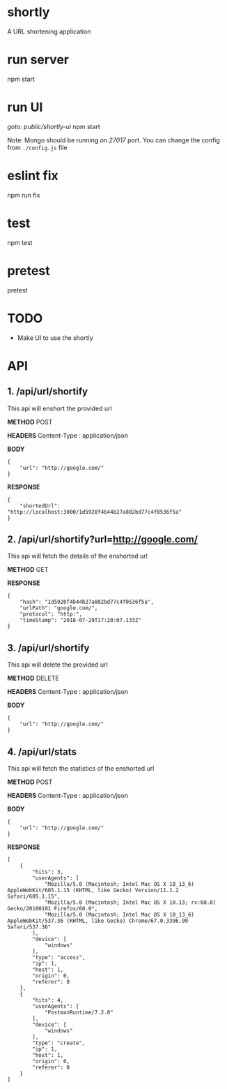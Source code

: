 # shortly #
A URL shortening application

# run server
npm start

# run UI
_goto: public/shortly-ui_
npm start

Note: Mongo should be running on *27017* port. You can change the config from ```./config.js``` file

# eslint fix
npm run fix

# test
npm test

# pretest
pretest

# TODO
* Make UI to use the shortly

# API

## 1. /api/url/shortify
This api will enshort the provided url

**METHOD**
POST

**HEADERS**
Content-Type    :   application/json

**BODY**

```
{
    "url": "http://google.com/"
}
```

**RESPONSE**
```
{
    "shortedUrl": "http://localhost:3000/1d5920f4b44b27a802bd77c4f0536f5a"
}
```

## 2. /api/url/shortify?url=http://google.com/
This api will fetch the details of the enshorted url

**METHOD**
GET

**RESPONSE**
```
{
    "hash": "1d5920f4b44b27a802bd77c4f0536f5a",
    "urlPath": "google.com/",
    "protocol": "http:",
    "timeStamp": "2018-07-29T17:20:07.133Z"
}
```

## 3. /api/url/shortify
This api will delete the provided url

**METHOD**
DELETE

**HEADERS**
Content-Type    :   application/json

**BODY**

```
{
    "url": "http://google.com/"
}
```

## 4. /api/url/stats ##
This api will fetch the statistics of the enshorted url

**METHOD**
POST

**HEADERS**
Content-Type    :   application/json

**BODY**
```
{
    "url": "http://google.com/"
}
```

**RESPONSE**
```
[
    {
        "hits": 3,
        "userAgents": [
            "Mozilla/5.0 (Macintosh; Intel Mac OS X 10_13_6) AppleWebKit/605.1.15 (KHTML, like Gecko) Version/11.1.2 Safari/605.1.15",
            "Mozilla/5.0 (Macintosh; Intel Mac OS X 10.13; rv:60.0) Gecko/20100101 Firefox/60.0",
            "Mozilla/5.0 (Macintosh; Intel Mac OS X 10_13_6) AppleWebKit/537.36 (KHTML, like Gecko) Chrome/67.0.3396.99 Safari/537.36"
        ],
        "device": [
            "windows"
        ],
        "type": "access",
        "ip": 1,
        "host": 1,
        "origin": 0,
        "referer": 0
    },
    {
        "hits": 4,
        "userAgents": [
            "PostmanRuntime/7.2.0"
        ],
        "device": [
            "windows"
        ],
        "type": "create",
        "ip": 1,
        "host": 1,
        "origin": 0,
        "referer": 0
    }
]
```


